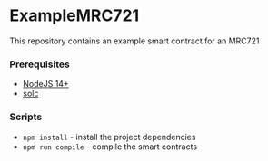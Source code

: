 # ExampleMRC721

This repository contains an example smart contract for an MRC721

### Prerequisites

- [NodeJS 14+](https://nodejs.org/en/download/)
- [solc](https://docs.soliditylang.org/en/v0.8.7/installing-solidity.html)

### Scripts

- `npm install` - install the project dependencies
- `npm run compile` - compile the smart contracts
